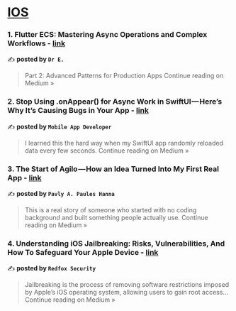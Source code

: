 
<h1><a href=https://medium.com/tag/ios/recommended target="_blank" rel="noopener noreferrer">IOS</a></h1>
<h3>1. Flutter ECS: Mastering Async Operations and Complex Workflows - <a href="https://medium.com/@dr.e.rashidi/flutter-ecs-mastering-async-operations-and-complex-workflows-af558143bef9?source=rss------ios-5" target="_blank" rel="noopener noreferrer">link</a></h3>

✍️ **posted by `Dr E.`**

<blockquote>Part 2: Advanced Patterns for Production Apps
Continue reading on Medium »</blockquote>

<h3>2. Stop Using .onAppear() for Async Work in SwiftUI — Here’s Why It’s Causing Bugs in Your App - <a href="https://medium.com/@avula.koti.realpage/stop-using-onappear-for-async-work-in-swiftui-heres-why-it-s-causing-bugs-in-your-app-e0d48108ad74?source=rss------ios-5" target="_blank" rel="noopener noreferrer">link</a></h3>

✍️ **posted by `Mobile App Developer`**

<blockquote>I learned this the hard way when my SwiftUI app randomly reloaded data every few seconds.
Continue reading on Medium »</blockquote>

<h3>3. The Start of Agilo — How an Idea Turned Into My First Real App - <a href="https://medium.com/@pavlypaules9/the-start-of-agilo-how-an-idea-turned-into-my-first-real-app-0c616b361960?source=rss------ios-5" target="_blank" rel="noopener noreferrer">link</a></h3>

✍️ **posted by `Pavly A. Paules Hanna`**

<blockquote>This is a real story of someone who started with no coding background and built something people actually use.
Continue reading on Medium »</blockquote>

<h3>4. Understanding iOS Jailbreaking: Risks, Vulnerabilities, And How To Safeguard Your Apple Device - <a href="https://redfoxsecurity.medium.com/understanding-ios-jailbreaking-risks-vulnerabilities-and-how-to-safeguard-your-apple-device-b3803ee71bdf?source=rss------ios-5" target="_blank" rel="noopener noreferrer">link</a></h3>

✍️ **posted by `Redfox Security`**

<blockquote>Jailbreaking is the process of removing software restrictions imposed by Apple’s iOS operating system, allowing users to gain root access…
Continue reading on Medium »</blockquote>

